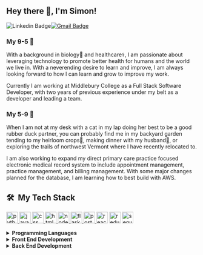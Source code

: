 ## Hey there 👋, I'm Simon!

![Linkedin Badge](https://img.shields.io/badge/LinkedIn-blue?style=flat&logo=linkedin&labelColor=blue&link=https://www.linkedin.com/in/simon-sammel/)[![Gmail Badge](https://img.shields.io/badge/Gmail-red?style=flat-square&logo=Gmail&logoColor=white&link=mailto:bssammel@gmail.com)](mailto:bssammel@gmail.com) 

### My 9-5 🏢
With a background in biology🥼 and healthcare⚕️, I am passionate about leveraging technology to promote better health for humans and the world we live in. With a neverending desire to learn and improve, I am always looking forward to how I can learn and grow to improve my work.

Currently I am working at Middlebury College as a Full Stack Software Developer, with two years of previous experience under my belt as a developer and leading a team.

<!---With two years of experience as a CRM developer and leading a development team, I have a robust set of soft skills critical to software development, and now with the extensive technical hard skills I built at App Academy, I am sure to thrive in my next role.

While I am seeking out my next role, I am working to expand my direct primary care practice focused electronic medical record system to include appointment management, practice management, and billing management. --> 

### My 5-9 🏡
When I am not at my desk with a cat in my lap doing her best to be a good rubber duck partner, you can probably find me in my backyard garden tending to my heirloom crops🌱, making dinner with my husband🍛, or exploring the trails of northwest Vermont where I have recently relocated to. 

I am also working to expand my direct primary care practice focused electronic medical record system to include appointment management, practice management, and billing management. With some major changes planned for the database, I am learning how to best build with AWS. 


<h2> 🛠 &nbsp;My Tech Stack</h2>

 <a href="https://www.python.org" target="_blank"> <img src="https://upload.wikimedia.org/wikipedia/commons/thumb/c/c3/Python-logo-notext.svg/121px-Python-logo-notext.svg.png" alt="python icon"  height="30" /> </a><a href="https://developer.mozilla.org/en-US/docs/Web/JavaScript" target="_blank"><img src="https://upload.wikimedia.org/wikipedia/commons/thumb/6/6a/JavaScript-logo.png/800px-JavaScript-logo.png" alt="javascript icon"  height="30" /> </a> <a href="https://developer.mozilla.org/en-US/docs/Web/CSS" target="_blank"> <img src="https://upload.wikimedia.org/wikipedia/commons/thumb/d/d5/CSS3_logo_and_wordmark.svg/363px-CSS3_logo_and_wordmark.svg.png" alt="css 3 icon"  height="30" /> </a><a href="https://developer.mozilla.org/en-US/docs/Web/HTML" target="_blank"> <img src="https://upload.wikimedia.org/wikipedia/commons/thumb/6/61/HTML5_logo_and_wordmark.svg/1024px-HTML5_logo_and_wordmark.svg.png" alt="html5" width="30" height="30"/> </a>  <a href="https://nodejs.org" target="_blank"> <img src="https://p7.hiclipart.com/preview/322/725/287/node-js-javascript-npm-express-js-sharp.jpg" alt="nodejs" width="30" height="30"/> </a> <a href="https://flask.palletsprojects.com/en/3.0.x/" target="_blank"> <img src="https://flask.palletsprojects.com/en/3.0.x/_images/flask-horizontal.png" alt="flask icon"  height="30" style="height: 30px; object-position:left;"></a><a href="https://www.postgresql.org" target="_blank"> <img src="https://upload.wikimedia.org/wikipedia/commons/thumb/2/29/Postgresql_elephant.svg/1985px-Postgresql_elephant.svg.png" alt="postgresql icon"  height="30" /> </a>  <a href="https://react.dev/" target="_blank"><img src="https://upload.wikimedia.org/wikipedia/commons/thumb/a/a7/React-icon.svg/2300px-React-icon.svg.png" alt="react icon"  height="30" /></a> <a href="https://redux.js.org/" target="_blank"><img src="https://upload.wikimedia.org/wikipedia/commons/4/49/Redux.png" alt="redux icon"  height="30" /></a> <a href="https://sequelize.org/" target="_blank"> <img src="https://seeklogo.com/images/S/sequelize-logo-9A5075DB9F-seeklogo.com.png" alt="sequelize icon"  width="30" /></a>

<details>	
  <summary><b>Programming Languages</b></summary>
  Experince writing in JavaScript, Python, CSS, HTML, and SQL. Currently expanding to include Typescript.
</details>

<details>	
  <summary><b>Front End Development</b></summary>
  The primary focus of my front end development has been in React/Redux with CSS for styling.
</details>

<details>	
  <summary><b>Back End Development</b></summary>
  When working with Javascript back ends, I have used Node.js and Express.js with Sequelize.js as an ORM. Additionally with Python, I have used Flask and the SQLAlchemy DB toolkit alongside Alembic for database migration.
</details>




<!--[![Website Badge](https://img.shields.io/badge/-Website-47CCCC?style=flat&logo=Google-Chrome&logoColor=white&link=https://manumanoj.me)](https://manumanoj.me)--> 

<!--
**bssammel/bssammel** is a ✨ _special_ ✨ repository because its `README.md` (this file) appears on your GitHub profile.

Here are some ideas to get you started:

- 🔭 I’m currently working on ...
- 🌱 I’m currently learning ...
- 👯 I’m looking to collaborate on ...
- 🤔 I’m looking for help with ...
- 💬 Ask me about ...
- 📫 How to reach me: ...
- 😄 Pronouns: ...
- ⚡ Fun fact: ...
-->
